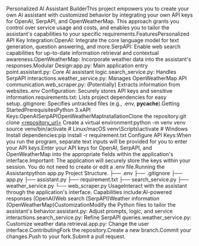 Personalized AI Assistant BuilderThis project empowers you to create your own AI assistant with customized behavior by integrating your own API keys for OpenAI, SerpAPI, and OpenWeatherMap. This approach grants you control over service usage and costs, and enables you to tailor the assistant's capabilities to your specific requirements.FeaturesPersonalized API Key Integration:OpenAI: Integrate the core language model for text generation, question answering, and more.SerpAPI: Enable web search capabilities for up-to-date information retrieval and contextual awareness.OpenWeatherMap: Incorporate weather data into the assistant's responses.Modular Design:app.py: Main application entry point.assistant.py: Core AI assistant logic.search_service.py: Handles SerpAPI interactions.weather_service.py: Manages OpenWeatherMap API communication.web_scraper.py: (Potentially) Extracts information from websites..env Configuration: Securely stores API keys and sensitive information.requirements.txt: Lists project dependencies for easy setup..gitignore: Specifies untracked files (e.g., .env, __pycache__).Getting StartedPrerequisitesPython 3.xAPI Keys:OpenAISerpAPIOpenWeatherMapInstallationClone the repository:git clone [<repository_url>](https://github.com/ItsWip/Personal_AI_Assistant.git)
Create a virtual environment:python -m venv venv
source venv/bin/activate  # Linux/macOS
venv\Scripts\activate  # Windows
Install dependencies:pip install -r requirement.txt
Configure API Keys:When you run the program, separate text inputs will be provided for you to enter your API keys.Enter your API keys for OpenAI, SerpAPI, and OpenWeatherMap into the appropriate fields within the application's interface.Important: The application will securely store the keys within your session.  You do not need to create or edit a .env file.Running the Assistantpython app.py
Project Structure.
├── .env
├── .gitignore
├── app.py
├── assistant.py
├── requirement.txt
├── search_service.py
├── weather_service.py
└── web_scraper.py
UsageInteract with the assistant through the application's interface. Capabilities include:AI-powered responses (OpenAI)Web search (SerpAPI)Weather information (OpenWeatherMap)CustomizationModify the Python files to tailor the assistant's behavior:assistant.py: Adjust prompts, logic, and service interactions.search_service.py: Refine SerpAPI queries.weather_service.py: Customize weather data retrieval.app.py: Change the user interface.ContributingFork the repository.Create a new branch.Commit your changes.Push to your fork.Submit a pull request.

